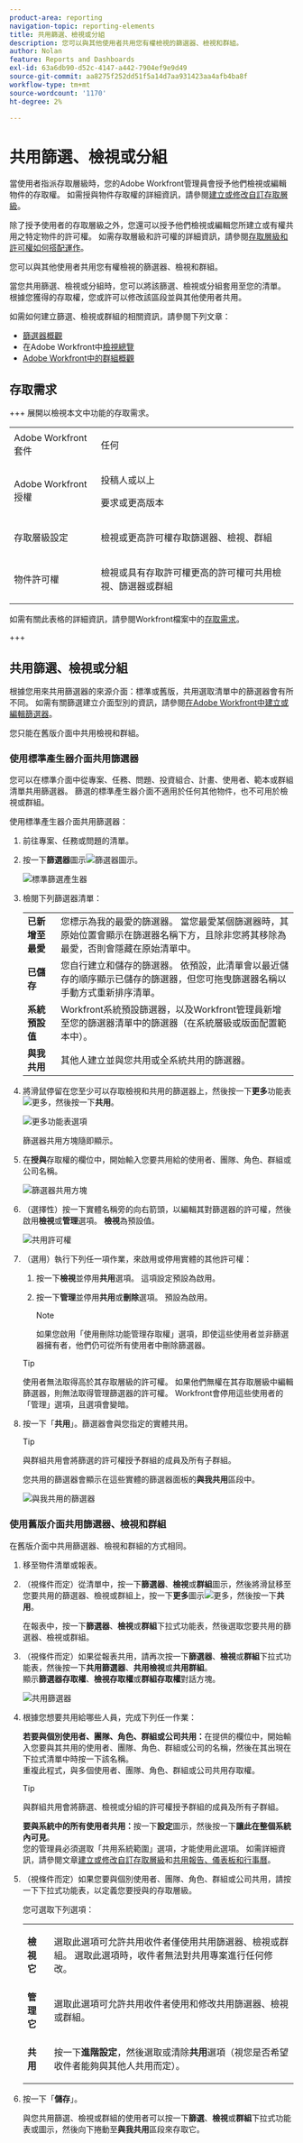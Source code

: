 ```yaml
---
product-area: reporting
navigation-topic: reporting-elements
title: 共用篩選、檢視或分組
description: 您可以與其他使用者共用您有權檢視的篩選器、檢視和群組。
author: Nolan
feature: Reports and Dashboards
exl-id: 63a6db90-d52c-4147-a442-7904ef9e9d49
source-git-commit: aa8275f252dd51f5a14d7aa931423aa4afb4ba8f
workflow-type: tm+mt
source-wordcount: '1170'
ht-degree: 2%

---
```


# 共用篩選、檢視或分組

<!-- Audited: 11/2024 -->

<!--(NOTE: CONSIDER SPLITTING THIS in three articles for each reporting element?)
(NOTE: This is linked from the TOC article in WF Basics > permissions section)-->

當使用者指派存取層級時，您的Adobe Workfront管理員會授予他們檢視或編輯物件的存取權。 如需授與物件存取權的詳細資訊，請參閱[建立或修改自訂存取層級](../../../administration-and-setup/add-users/configure-and-grant-access/create-modify-access-levels.md)。

除了授予使用者的存取層級之外，您還可以授予他們檢視或編輯您所建立或有權共用之特定物件的許可權。 如需存取層級和許可權的詳細資訊，請參閱[存取層級和許可權如何搭配運作](../../../administration-and-setup/add-users/access-levels-and-object-permissions/how-access-levels-permissions-work-together.md)。

您可以與其他使用者共用您有權檢視的篩選器、檢視和群組。

當您共用篩選、檢視或分組時，您可以將該篩選、檢視或分組套用至您的清單。 根據您獲得的存取權，您或許可以修改該區段並與其他使用者共用。

如需如何建立篩選、檢視或群組的相關資訊，請參閱下列文章：

* [篩選器概觀](../../../reports-and-dashboards/reports/reporting-elements/filters-overview.md)
* 在Adobe Workfront中[檢視總覽](../../../reports-and-dashboards/reports/reporting-elements/views-overview.md)
* [Adobe Workfront中的群組概觀](../../../reports-and-dashboards/reports/reporting-elements/groupings-overview.md)

## 存取需求

+++ 展開以檢視本文中功能的存取需求。 

<table style="table-layout:auto"> 
 <col> 
 <col> 
 <tbody> 
  <tr> 
   <td role="rowheader">Adobe Workfront套件</td> 
   <td> <p>任何</p> </td> 
  </tr> 
  <tr> 
   <td role="rowheader">Adobe Workfront授權</strong></td> 
   <td> 
    <p>投稿人或以上</p>
    <p>要求或更高版本</p>
   </td>
  </tr> 
  <tr> 
   <td role="rowheader">存取層級設定</td> 
   <td> <p>檢視或更高許可權存取篩選器、檢視、群組</p>
   </td> 
  </tr> 
  <tr> 
   <td role="rowheader">物件許可權</td> 
    <td> <p>檢視或具有存取許可權更高的許可權可共用檢視、篩選器或群組</p></td> 
   </td> 
  </tr> 
 </tbody> 
</table>

如需有關此表格的詳細資訊，請參閱Workfront檔案中的[存取需求](/help/quicksilver/administration-and-setup/add-users/access-levels-and-object-permissions/access-level-requirements-in-documentation.md)。

+++

## 共用篩選、檢視或分組

<!--(NOTE: when the beta filters/ groupings come out either consider splitting this in different kinds of FVGs or splitting this article in FVGs for showing sharing on each one of them??)-->

根據您用來共用篩選器的來源介面：標準或舊版，共用選取清單中的篩選器會有所不同。 如需有關篩選建立介面型別的資訊，請參閱[在Adobe Workfront中建立或編輯篩選器](/help/quicksilver/reports-and-dashboards/reports/reporting-elements/create-filters.md)。

您只能在舊版介面中共用檢視和群組。

### 使用標準產生器介面共用篩選器

您可以在標準介面中從專案、任務、問題、投資組合、計畫、使用者、範本或群組清單共用篩選器。 篩選的標準產生器介面不適用於任何其他物件，也不可用於檢視或群組。

使用標準產生器介面共用篩選器：

1. 前往專案、任務或問題的清單。
1. 按一下&#x200B;**篩選器**&#x200B;圖示![篩選器圖示](assets/filter-nwepng.png)。

   ![標準篩選產生器](assets/new-filters-all-filter-types.png)

1. 檢閱下列篩選器清單：

   <table style="table-layout:auto">
   <col>
   <col>
   <tbody>
   <tr>
   <td role="rowheader"><strong>已新增至最愛</strong></td>
   <td>您標示為我的最愛的篩選器。 當您最愛某個篩選器時，其原始位置會顯示在篩選器名稱下方，且除非您將其移除為最愛，否則會隱藏在原始清單中。</td>
   </tr>
   <tr>
   <td role="rowheader"><strong>已儲存</strong></td>
   <td>您自行建立和儲存的篩選器。 依預設，此清單會以最近儲存的順序顯示已儲存的篩選器，但您可拖曳篩選器名稱以手動方式重新排序清單。</td>
   </tr>
   <tr>
   <td role="rowheader"><strong>系統預設值</strong></td>
   <td>Workfront系統預設篩選器，以及Workfront管理員新增至您的篩選器清單中的篩選器（在系統層級或版面配置範本中）。</td>
   </tr>
   <tr>
   <td role="rowheader"><strong>與我共用</strong></td>
   <td>其他人建立並與您共用或全系統共用的篩選器。</td>
   </tr>
   </tbody>
   </table>

1. 將滑鼠停留在您至少可以存取檢視和共用的篩選器上，然後按一下&#x200B;**更多**&#x200B;功能表![更多](assets/more-icon-spectrum.png)，然後按一下&#x200B;**共用**。

   ![更多功能表選項](assets/new-filters-more-menu-options-with-delete.png)

   篩選器共用方塊隨即顯示。

1. 在&#x200B;**授與**&#x200B;存取權的欄位中，開始輸入您要共用給的使用者、團隊、角色、群組或公司名稱。

   ![篩選器共用方塊](assets/new-filters-share-filter.png)

1. （選擇性）按一下實體名稱旁的向右箭頭，以編輯其對篩選器的許可權，然後啟用&#x200B;**檢視**&#x200B;或&#x200B;**管理**&#x200B;選項。 **檢視**&#x200B;為預設值。

   ![共用許可權](assets/new-filters-sharing-permissions.png)

1. （選用）執行下列任一項作業，來啟用或停用實體的其他許可權：

   1. 按一下&#x200B;**檢視**&#x200B;並停用&#x200B;**共用**&#x200B;選項。 這項設定預設為啟用。
   1. 按一下&#x200B;**管理**&#x200B;並停用&#x200B;**共用**&#x200B;或&#x200B;**刪除**&#x200B;選項。 預設為啟用。

      >[!NOTE]
      >
      >如果您啟用「使用刪除功能管理存取權」選項，即使這些使用者並非篩選器擁有者，他們仍可從所有使用者中刪除篩選器。

   >[!TIP]
   >
   >使用者無法取得高於其存取層級的許可權。 如果他們無權在其存取層級中編輯篩選器，則無法取得管理篩選器的許可權。 Workfront會停用這些使用者的「管理」選項，且選項會變暗。

1. 按一下「**共用**」。篩選器會與您指定的實體共用。

   >[!TIP]
   >
   >與群組共用會將篩選的許可權授予群組的成員及所有子群組。

   您共用的篩選器會顯示在這些實體的篩選器面板的&#x200B;**與我共用**&#x200B;區段中。

   ![與我共用的篩選器](assets/new-filters-shared-with-me.png)

### 使用舊版介面共用篩選器、檢視和群組

在舊版介面中共用篩選器、檢視和群組的方式相同。

1. 移至物件清單或報表。
1. （視條件而定）從清單中，按一下&#x200B;**篩選器**、**檢視**&#x200B;或&#x200B;**群組**&#x200B;圖示，然後將滑鼠移至您要共用的篩選器、檢視或群組上，按一下&#x200B;**更多**&#x200B;圖示![更多](assets/more-icon.png)，然後按一下&#x200B;**共用**。

   在報表中，按一下&#x200B;**篩選器**、**檢視**&#x200B;或&#x200B;**群組**&#x200B;下拉式功能表，然後選取您要共用的篩選器、檢視或群組。

1. （視條件而定）如果從報表共用，請再次按一下&#x200B;**篩選器**、**檢視**&#x200B;或&#x200B;**群組**&#x200B;下拉式功能表，然後按一下&#x200B;**共用篩選器**、**共用檢視**&#x200B;或&#x200B;**共用群組**。\
   顯示&#x200B;**篩選器存取權**、**檢視存取權**&#x200B;或&#x200B;**群組存取權**&#x200B;對話方塊。

   ![共用篩選器](assets/share-filter-people-box-nwe-350x458.png)

1. 根據您想要共用給哪些人員，完成下列任一作業：

   **若要與個別使用者、團隊、角色、群組或公司共用：**&#x200B;在提供的欄位中，開始輸入您要與其共用的使用者、團隊、角色、群組或公司的名稱，然後在其出現在下拉式清單中時按一下該名稱。\
   重複此程式，與多個使用者、團隊、角色、群組或公司共用存取權。

   >[!TIP]
   >
   >與群組共用會將篩選、檢視或分組的許可權授予群組的成員及所有子群組。

   **要與系統中的所有使用者共用：**&#x200B;按一下&#x200B;**設定**&#x200B;圖示，然後按一下&#x200B;**讓此在整個系統內可見**。\
   您的管理員必須選取「共用系統範圍」選項，才能使用此選項。 如需詳細資訊，請參閱文章[建立或修改自訂存取層級](../../../administration-and-setup/add-users/configure-and-grant-access/create-modify-access-levels.md)和[共用報告、儀表板和行事曆](../../../workfront-basics/grant-and-request-access-to-objects/permissions-reports-dashboards-calendars.md)。

1. （視條件而定）如果您要與個別使用者、團隊、角色、群組或公司共用，請按一下下拉式功能表，以定義您要授與的存取層級。

   您可選取下列選項：

   <table style="table-layout:auto"> 
    <col> 
    <col> 
    <tbody> 
     <tr> 
      <td role="rowheader"><strong>檢視它</strong></td> 
      <td> <p>選取此選項可允許共用收件者僅使用共用篩選器、檢視或群組。 選取此選項時，收件者無法對共用專案進行任何修改。</p> </td> 
     </tr> 
     <tr> 
      <td role="rowheader"><strong>管理它</strong></td> 
      <td> <p>選取此選項可允許共用收件者使用和修改共用篩選器、檢視或群組。</p> </td> 
     </tr> 
     <tr> 
      <td role="rowheader"><strong>共用</strong></td> 
      <td> <p>按一下<strong>進階設定</strong>，然後選取或清除<strong>共用</strong>選項（視您是否希望收件者能夠與其他人共用而定）。</p> </td> 
     </tr> 
    </tbody> 
   </table>

1. 按一下「**儲存**」。

   與您共用篩選、檢視或群組的使用者可以按一下&#x200B;**篩選**、**檢視**&#x200B;或&#x200B;**群組**&#x200B;下拉式功能表或圖示，然後向下捲動至&#x200B;**與我共用**&#x200B;區段來存取它。


